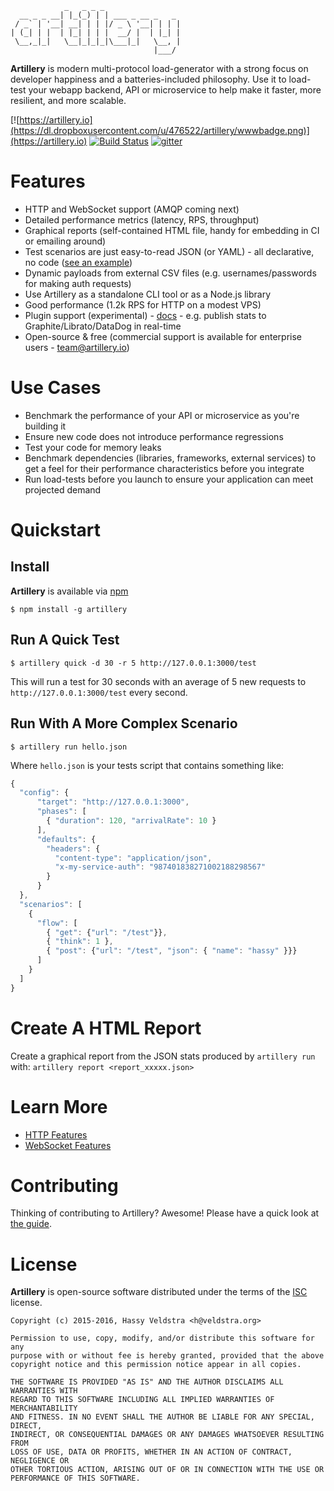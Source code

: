 ```
            _   _ _ _
  __ _ _ __| |_(_) | | ___ _ __ _   _
 / _` | '__| __| | | |/ _ \ '__| | | |
| (_| | |  | |_| | | |  __/ |  | |_| |
 \__,_|_|   \__|_|_|_|\___|_|   \__, |
                                |___/
```

**Artillery** is modern multi-protocol load-generator with a strong focus on
developer happiness and a batteries-included philosophy. Use it to load-test
your webapp backend, API or microservice to help make it faster, more resilient,
and more scalable.

[![https://artillery.io](https://dl.dropboxusercontent.com/u/476522/artillery/wwwbadge.png)](https://artillery.io) [![Build Status](https://travis-ci.org/shoreditch-ops/artillery.svg?branch=master)](https://travis-ci.org/shoreditch-ops/artillery) [![gitter](https://badges.gitter.im/Join%20Chat.svg)](https://gitter.im/shoreditch-ops/artillery)

# Features

- HTTP and WebSocket support (AMQP coming next)
- Detailed performance metrics (latency, RPS, throughput)
- Graphical reports (self-contained HTML file, handy for embedding in CI or emailing around)
- Test scenarios are just easy-to-read JSON (or YAML) - all declarative, no code ([see an example](https://github.com/shoreditch-ops/artillery-core/blob/master/test/scripts/all_features.json))
- Dynamic payloads from external CSV files (e.g. usernames/passwords for making auth requests)
- Use Artillery as a standalone CLI tool or as a Node.js library
- Good performance (1.2k RPS for HTTP on a modest VPS)
- Plugin support (experimental) - [docs](https://github.com/shoreditch-ops/artillery/blob/master/docs/plugins.md) - e.g. publish stats to Graphite/Librato/DataDog in real-time
- Open-source & free (commercial support is available for enterprise users - [team@artillery.io](team@artillery.io))

# Use Cases

- Benchmark the performance of your API or microservice as you're building it
- Ensure new code does not introduce performance regressions
- Test your code for memory leaks
- Benchmark dependencies (libraries, frameworks, external services) to get a
  feel for their performance characteristics before you integrate
- Run load-tests before you launch to ensure your application can meet
  projected demand

# Quickstart

## Install

**Artillery** is available via [npm](http://npmjs.org)

`$ npm install -g artillery`

## Run A Quick Test

`$ artillery quick -d 30 -r 5 http://127.0.0.1:3000/test`

This will run a test for 30 seconds with an average of 5 new requests to
`http://127.0.0.1:3000/test` every second.

## Run With A More Complex Scenario

`$ artillery run hello.json`

Where `hello.json` is your tests script that contains something like:

```javascript
{
  "config": {
      "target": "http://127.0.0.1:3000",
      "phases": [
        { "duration": 120, "arrivalRate": 10 }
      ],
      "defaults": {
        "headers": {
          "content-type": "application/json",
          "x-my-service-auth": "987401838271002188298567"
        }
      }
  },
  "scenarios": [
    {
      "flow": [
        { "get": {"url": "/test"}},
        { "think": 1 },
        { "post": {"url": "/test", "json": { "name": "hassy" }}}
      ]
    }
  ]
}
```

# Create A HTML Report

Create a graphical report from the JSON stats produced by `artillery run` with:
`artillery report <report_xxxxx.json>`

# Learn More

- [HTTP Features](https://github.com/shoreditch-ops/artillery/wiki/HTTP-Features)
- [WebSocket Features](https://github.com/shoreditch-ops/artillery/wiki/WebSocket-Features)

# Contributing

Thinking of contributing to Artillery? Awesome! Please have a quick look at [the
guide](CONTRIBUTING.md).

# License

**Artillery** is open-source software distributed under the terms of the
[ISC](http://en.wikipedia.org/wiki/ISC_license) license.

```
Copyright (c) 2015-2016, Hassy Veldstra <h@veldstra.org>

Permission to use, copy, modify, and/or distribute this software for any
purpose with or without fee is hereby granted, provided that the above
copyright notice and this permission notice appear in all copies.

THE SOFTWARE IS PROVIDED "AS IS" AND THE AUTHOR DISCLAIMS ALL WARRANTIES WITH
REGARD TO THIS SOFTWARE INCLUDING ALL IMPLIED WARRANTIES OF MERCHANTABILITY
AND FITNESS. IN NO EVENT SHALL THE AUTHOR BE LIABLE FOR ANY SPECIAL, DIRECT,
INDIRECT, OR CONSEQUENTIAL DAMAGES OR ANY DAMAGES WHATSOEVER RESULTING FROM
LOSS OF USE, DATA OR PROFITS, WHETHER IN AN ACTION OF CONTRACT, NEGLIGENCE OR
OTHER TORTIOUS ACTION, ARISING OUT OF OR IN CONNECTION WITH THE USE OR
PERFORMANCE OF THIS SOFTWARE.
```
